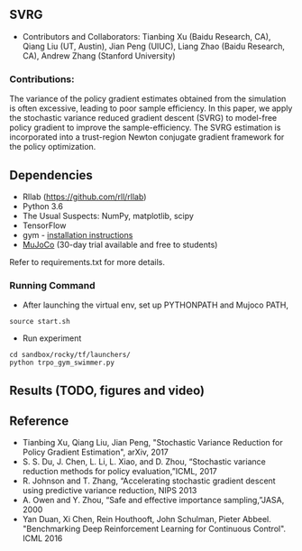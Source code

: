 ## SVRG
* Contributors and Collaborators: Tianbing Xu (Baidu Research, CA), Qiang Liu
  (UT, Austin), Jian Peng (UIUC), Liang Zhao (Baidu Research, CA), Andrew Zhang
(Stanford University)

### Contributions: 
The variance of the policy gradient estimates obtained from the simulation is often excessive, leading to poor sample efficiency. In this paper, we apply the stochastic variance reduced gradient descent (SVRG) to model-free policy gradient to improve the sample-efficiency. The SVRG estimation is incorporated into a trust-region Newton conjugate gradient framework for the policy optimization.

## Dependencies
* Rllab (https://github.com/rll/rllab)
* Python 3.6
* The Usual Suspects: NumPy, matplotlib, scipy
* TensorFlow
* gym - [installation instructions](https://gym.openai.com/docs)
* [MuJoCo](http://www.mujoco.org/) (30-day trial available and free to students)

Refer to requirements.txt for more details.

### Running Command
* After launching the virtual env, set up PYTHONPATH and Mujoco PATH,
```
source start.sh
```

* Run experiment
```
cd sandbox/rocky/tf/launchers/
python trpo_gym_swimmer.py
```

## Results (TODO, figures and video)

## Reference
* Tianbing Xu, Qiang Liu, Jian Peng, "Stochastic Variance Reduction 
for Policy Gradient Estimation", arXiv, 2017
* S. S. Du, J. Chen, L. Li, L. Xiao, and D. Zhou, “Stochastic variance
reduction methods for policy evaluation,”ICML, 2017
* R. Johnson and T. Zhang, “Accelerating stochastic gradient descent
using predictive variance reduction, NIPS 2013
* A. Owen and Y. Zhou, “Safe and effective importance sampling,”JASA, 2000
* Yan Duan, Xi Chen, Rein Houthooft, John Schulman, Pieter Abbeel. 
"Benchmarking Deep Reinforcement Learning for Continuous Control". ICML 2016

